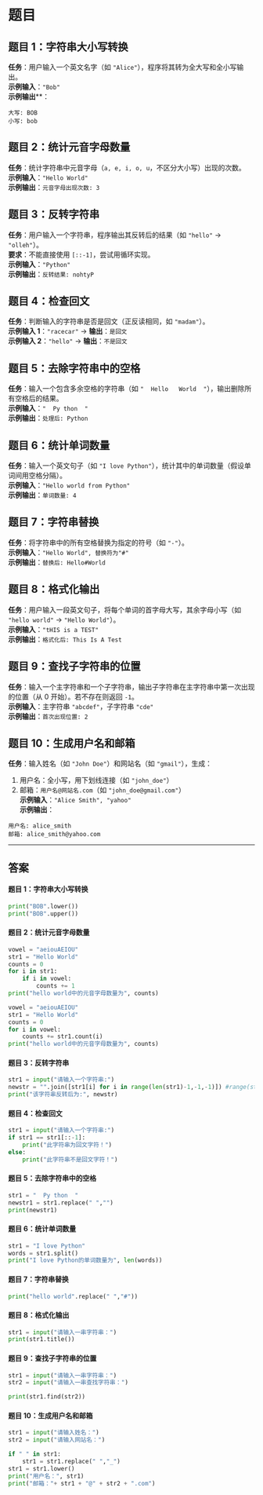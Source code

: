 # 题目


## **题目 1：字符串大小写转换**
**任务**：用户输入一个英文名字（如 `"Alice"`），程序将其转为全大写和全小写输出。  
**示例输入**：`"Bob"`  
**示例输出****：  
```
大写: BOB  
小写: bob
```

## **题目 2：统计元音字母数量**
**任务**：统计字符串中元音字母（`a, e, i, o, u`，不区分大小写）出现的次数。  
**示例输入**：`"Hello World"`  
**示例输出**：`元音字母出现次数: 3`


## **题目 3：反转字符串**
**任务**：用户输入一个字符串，程序输出其反转后的结果（如 `"hello"` → `"olleh"`）。  
**要求**：不能直接使用 `[::-1]`，尝试用循环实现。  
**示例输入**：`"Python"`  
**示例输出**：`反转结果: nohtyP`


## **题目 4：检查回文**
**任务**：判断输入的字符串是否是回文（正反读相同，如 `"madam"`）。  
**示例输入 1**：`"racecar"` → **输出**：`是回文`  
**示例输入 2**：`"hello"` → **输出**：`不是回文`


## **题目 5：去除字符串中的空格**
**任务**：输入一个包含多余空格的字符串（如 `"  Hello   World  "`），输出删除所有空格后的结果。  
**示例输入**：`"  Py thon  "`  
**示例输出**：`处理后: Python`


## **题目 6：统计单词数量**
**任务**：输入一个英文句子（如 `"I love Python"`），统计其中的单词数量（假设单词间用空格分隔）。  
**示例输入**：`"Hello world from Python"`  
**示例输出**：`单词数量: 4`


## **题目 7：字符串替换**
**任务**：将字符串中的所有空格替换为指定的符号（如 `"-"`）。  
**示例输入**：`"Hello World", 替换符为"#"`  
**示例输出**：`替换后: Hello#World`


## **题目 8：格式化输出**
**任务**：用户输入一段英文句子，将每个单词的首字母大写，其余字母小写（如 `"hello world"` → `"Hello World"`）。  
**示例输入**：`"tHIS is a TEST"`  
**示例输出**：`格式化后: This Is A Test`


## **题目 9：查找子字符串的位置**
**任务**：输入一个主字符串和一个子字符串，输出子字符串在主字符串中第一次出现的位置（从 0 开始）。若不存在则返回 `-1`。  
**示例输入**：主字符串 `"abcdef"`，子字符串 `"cde"`  
**示例输出**：`首次出现位置: 2`


## **题目 10：生成用户名和邮箱**
**任务**：输入姓名（如 `"John Doe"`）和网站名（如 `"gmail"`），生成：  
1. 用户名：全小写，用下划线连接（如 `"john_doe"`）  
2. 邮箱：`用户名@网站名.com`（如 `"john_doe@gmail.com"`）  
**示例输入**：`"Alice Smith", "yahoo"`  
**示例输出**：  
```
用户名: alice_smith  
邮箱: alice_smith@yahoo.com
```

---

## 答案

#### **题目 1：字符串大小写转换**

```python
print("BOB".lower())
print("BOB".upper())

```

#### **题目 2：统计元音字母数量**

```python
vowel = "aeiouAEIOU"
str1 = "Hello World"
counts = 0
for i in str1:
    if i in vowel:
        counts += 1
print("hello world中的元音字母数量为", counts)
```
```python
vowel = "aeiouAEIOU"
str1 = "Hello World"
counts = 0
for i in vowel:
    counts += str1.count(i)
print("hello world中的元音字母数量为", counts)

```

#### **题目 3：反转字符串**
```python
str1 = input("请输入一个字符串:")
newstr = "".join([str1[i] for i in range(len(str1)-1,-1,-1)]) #range(start,end,step)
print("该字符串反转后为:", newstr)

```
#### **题目 4：检查回文**
```python
str1 = input("请输入一个字符串:")
if str1 == str1[::-1]:
    print("此字符串为回文字符！")
else:
    print("此字符串不是回文字符！")

```

#### **题目 5：去除字符串中的空格**
```python
str1 = "  Py thon  "
newstr1 = str1.replace(" ","")
print(newstr1)

```

#### **题目 6：统计单词数量**
```python
str1 = "I love Python"
words = str1.split()
print("I love Python的单词数量为", len(words))
```

#### **题目 7：字符串替换**
```python
print("hello world".replace(" ","#"))

```

#### **题目 8：格式化输出**
```python
str1 = input("请输入一串字符串：")
print(str1.title())
```

#### **题目 9：查找子字符串的位置**
```python
str1 = input("请输入一串字符串：")
str2 = input("请输入一串查找字符串：")

print(str1.find(str2))
```

#### **题目 10：生成用户名和邮箱**
```python
str1 = input("请输入姓名：")
str2 = input("请输入网站名：")

if " " in str1:
    str1 = str1.replace(" ","_")
str1 = str1.lower()
print("用户名：", str1)
print("邮箱："+ str1 + "@" + str2 + ".com")
```